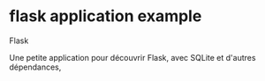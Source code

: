 # flask application example
Flask

Une petite application pour découvrir Flask, avec SQLite et d'autres dépendances, 
